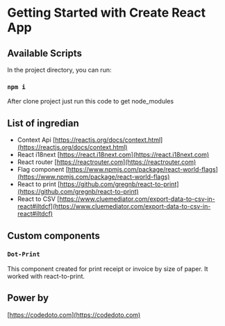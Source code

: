# Getting Started with Create React App

## Available Scripts
In the project directory, you can run:

### `npm i`

After clone project just run this code to get node_modules

## List of ingredian

- Context Api [https://reactjs.org/docs/context.html](https://reactjs.org/docs/context.html)
- React i18next [https://react.i18next.com](https://react.i18next.com)
- React router [https://reactrouter.com](https://reactrouter.com)
- Flag component [https://www.npmjs.com/package/react-world-flags](https://www.npmjs.com/package/react-world-flags)
- React to print [https://github.com/gregnb/react-to-print](https://github.com/gregnb/react-to-print)
- React to CSV [https://www.cluemediator.com/export-data-to-csv-in-react#iltdcf](https://www.cluemediator.com/export-data-to-csv-in-react#iltdcf)

<!-- ## Strature folder

### Main folder

```
|   Project
    |   public
    |   src
```

### Source folder

```
|   src
    |   api
    |   assets
    |   components
    |   context
    |   fonts
    |   lib
    |   pages
    |   routes
    |   static
    |   t18n
    |   utils
```

### Components folder

```
|   components
    |   home
    |   ...
```

### Context folder

```
|   context
    |   provider
    |   reducer
```

### Fonts folder

```
|   fonts
    |   consolas
    |   ...
```

### Library folder

### Pages folder

### Routes folder

### Static folder

### t18Next folder

```
|   t18n
    |   resources
```

### Utils folder -->

## Custom components

### `Dot-Print`

This component created for print receipt or invoice by size of paper. It worked with react-to-print.

## Power by

[https://codedoto.com](https://codedoto.com)
